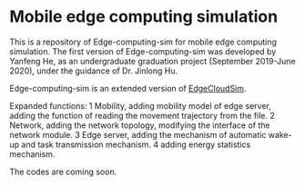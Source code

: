 # Mobile edge computing simulation
This is a repository of Edge-computing-sim for mobile edge computing simulation. The first version of Edge-computing-sim was developed by Yanfeng He, as an undergraduate graduation project (September 2019-June 2020), under the guidance of Dr. Jinlong Hu.

Edge-computing-sim is an extended version of [EdgeCloudSim](https://github.com/CagataySonmez/EdgeCloudSim).

Expanded functions: 
1 Mobility, adding mobility model of edge server, adding the function of reading the movement trajectory from the file.
2 Network, adding the network topology, modifying the interface of the network module.
3 Edge server, adding the mechanism of automatic wake-up and task transmission mechanism.
4 adding energy statistics mechanism.

The codes are coming soon. 
